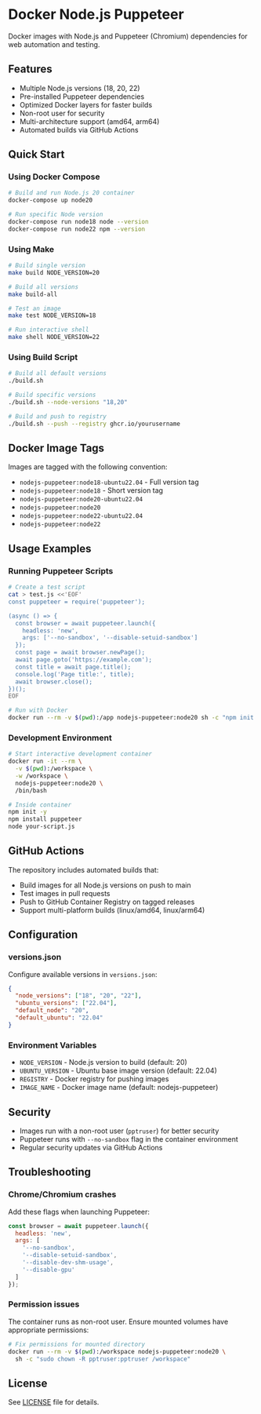 # Docker Node.js Puppeteer

Docker images with Node.js and Puppeteer (Chromium) dependencies for web automation and testing.

## Features

- Multiple Node.js versions (18, 20, 22)
- Pre-installed Puppeteer dependencies
- Optimized Docker layers for faster builds
- Non-root user for security
- Multi-architecture support (amd64, arm64)
- Automated builds via GitHub Actions

## Quick Start

### Using Docker Compose

```bash
# Build and run Node.js 20 container
docker-compose up node20

# Run specific Node version
docker-compose run node18 node --version
docker-compose run node22 npm --version
```

### Using Make

```bash
# Build single version
make build NODE_VERSION=20

# Build all versions
make build-all

# Test an image
make test NODE_VERSION=18

# Run interactive shell
make shell NODE_VERSION=22
```

### Using Build Script

```bash
# Build all default versions
./build.sh

# Build specific versions
./build.sh --node-versions "18,20"

# Build and push to registry
./build.sh --push --registry ghcr.io/yourusername
```

## Docker Image Tags

Images are tagged with the following convention:
- `nodejs-puppeteer:node18-ubuntu22.04` - Full version tag
- `nodejs-puppeteer:node18` - Short version tag
- `nodejs-puppeteer:node20-ubuntu22.04`
- `nodejs-puppeteer:node20`
- `nodejs-puppeteer:node22-ubuntu22.04`
- `nodejs-puppeteer:node22`

## Usage Examples

### Running Puppeteer Scripts

```bash
# Create a test script
cat > test.js <<'EOF'
const puppeteer = require('puppeteer');

(async () => {
  const browser = await puppeteer.launch({
    headless: 'new',
    args: ['--no-sandbox', '--disable-setuid-sandbox']
  });
  const page = await browser.newPage();
  await page.goto('https://example.com');
  const title = await page.title();
  console.log('Page title:', title);
  await browser.close();
})();
EOF

# Run with Docker
docker run --rm -v $(pwd):/app nodejs-puppeteer:node20 sh -c "npm init -y && npm install puppeteer && node test.js"
```

### Development Environment

```bash
# Start interactive development container
docker run -it --rm \
  -v $(pwd):/workspace \
  -w /workspace \
  nodejs-puppeteer:node20 \
  /bin/bash

# Inside container
npm init -y
npm install puppeteer
node your-script.js
```

## GitHub Actions

The repository includes automated builds that:
- Build images for all Node.js versions on push to main
- Test images in pull requests
- Push to GitHub Container Registry on tagged releases
- Support multi-platform builds (linux/amd64, linux/arm64)

## Configuration

### versions.json

Configure available versions in `versions.json`:

```json
{
  "node_versions": ["18", "20", "22"],
  "ubuntu_versions": ["22.04"],
  "default_node": "20",
  "default_ubuntu": "22.04"
}
```

### Environment Variables

- `NODE_VERSION` - Node.js version to build (default: 20)
- `UBUNTU_VERSION` - Ubuntu base image version (default: 22.04)
- `REGISTRY` - Docker registry for pushing images
- `IMAGE_NAME` - Docker image name (default: nodejs-puppeteer)

## Security

- Images run with a non-root user (`pptruser`) for better security
- Puppeteer runs with `--no-sandbox` flag in the container environment
- Regular security updates via GitHub Actions

## Troubleshooting

### Chrome/Chromium crashes

Add these flags when launching Puppeteer:

```javascript
const browser = await puppeteer.launch({
  headless: 'new',
  args: [
    '--no-sandbox',
    '--disable-setuid-sandbox',
    '--disable-dev-shm-usage',
    '--disable-gpu'
  ]
});
```

### Permission issues

The container runs as non-root user. Ensure mounted volumes have appropriate permissions:

```bash
# Fix permissions for mounted directory
docker run --rm -v $(pwd):/workspace nodejs-puppeteer:node20 \
  sh -c "sudo chown -R pptruser:pptruser /workspace"
```

## License

See [LICENSE](LICENSE) file for details.
